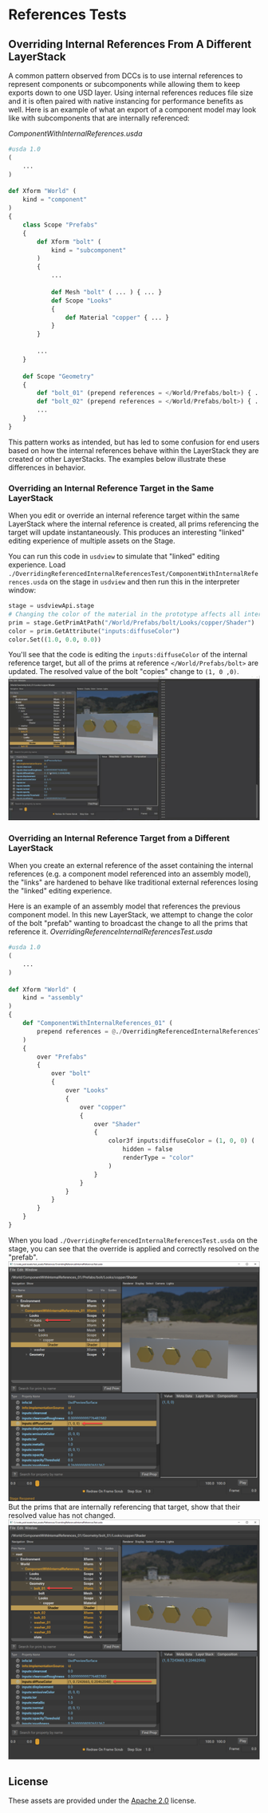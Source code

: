 # References Tests

## Overriding Internal References From A Different LayerStack
A common pattern observed from DCCs is to use internal references to represent components or subcomponents while allowing them to keep exports down to one USD layer. Using internal references reduces file size and it is often paired with native instancing for performance benefits as well. Here is an example of what an export of a component model may look like with subcomponents that are internally referenced:

_ComponentWithInternalReferences.usda_ 
```python
#usda 1.0
(
    ...
)

def Xform "World" (
    kind = "component"
)
{
    class Scope "Prefabs"
    {
        def Xform "bolt" (
            kind = "subcomponent"
        )
        {
            ...

            def Mesh "bolt" ( ... ) { ... }
            def Scope "Looks"
            {
                def Material "copper" { ... }
            }
        }

        ...
    }

    def Scope "Geometry"
    {
        def "bolt_01" (prepend references = </World/Prefabs/bolt>) { ... }
        def "bolt_02" (prepend references = </World/Prefabs/bolt>) { ... }
        ...
    }
}
```
This pattern works as intended, but has led to some confusion for end users based on how the internal references behave within the LayerStack they are created or other LayerStacks. The examples below illustrate these differences in behavior.

### Overriding an Internal Reference Target in the Same LayerStack
When you edit or override an internal reference target within the same LayerStack where the internal reference is created, all prims referencing the target will update instantaneously. This produces an interesting "linked" editing experience of multiple assets on the Stage.

You can run this code in `usdview` to simulate that "linked" editing experience. Load `./OverridingReferencedInternalReferencesTest/ComponentWithInternalReferences.usda` on the stage in `usdview` and then run this in the interpreter window:
```python
stage = usdviewApi.stage
# Changing the color of the material in the prototype affects all internal references.
prim = stage.GetPrimAtPath("/World/Prefabs/bolt/Looks/copper/Shader")
color = prim.GetAttribute("inputs:diffuseColor")
color.Set((1.0, 0.0, 0.0))
```
You'll see that the code is editing the `inputs:diffuseColor` of the internal reference target, but all of the prims at reference `</World/Prefabs/bolt>` are updated. The resolved value of the bolt "copies" change to `(1, 0 ,0)`.
![](./screenshots/InternalReferenceOvrInLayerStack.gif)

### Overriding an Internal Reference Target from a Different LayerStack
When you create an external reference of the asset containing the internal references (e.g. a component model referenced into an assembly model), the "links" are hardened to behave like traditional external references losing the "linked" editing experience.

Here is an example of an assembly model that references the previous component model. In this new LayerStack, we attempt to change the color of the bolt "prefab" wanting to broadcast the change to all the prims that reference it.
_OverridingReferenceInternalReferencesTest.usda_ 
```python
#usda 1.0
(
    ...
)

def Xform "World" (
    kind = "assembly"
)
{
    def "ComponentWithInternalReferences_01" (
        prepend references = @./OverridingReferencedInternalReferencesTest/ComponentWithInternalReferences.usda@
    )
    {
        over "Prefabs"
        {
            over "bolt"
            {
                over "Looks"
                {
                    over "copper"
                    {
                        over "Shader"
                        {
                            color3f inputs:diffuseColor = (1, 0, 0) (
                                hidden = false
                                renderType = "color"
                            )
                        }
                    }
                }
            }
        }
    }
}
```
When you load `./OverridingReferencedInternalReferencesTest.usda` on the stage, you can see that the override is applied and correctly resolved on the "prefab".
![](screenshots/external_reference_prefab_override.png)
But the prims that are internally referencing that target, show that their resolved value has not changed.
![](screenshots/external_reference_copy_unaffected.png)

## License

These assets are provided under the [Apache 2.0](../../LICENSE) license.